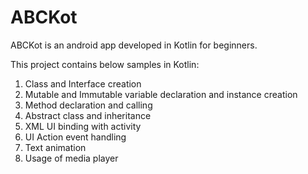 # ABCKot

ABCKot is an android app developed in Kotlin for beginners.

This project contains below samples in Kotlin:
1. Class and Interface creation
2. Mutable and Immutable variable declaration and instance creation
3. Method declaration and calling
4. Abstract class and inheritance
5. XML UI binding with activity
6. UI Action event handling 
7. Text animation
8. Usage of media player
